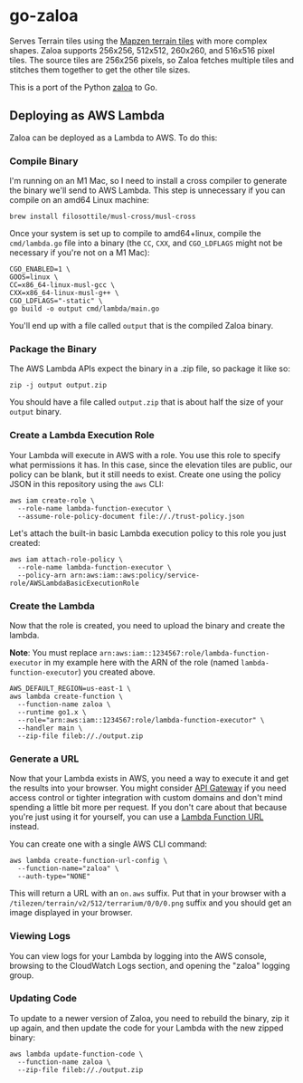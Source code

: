 # go-zaloa

Serves Terrain tiles using the [Mapzen terrain tiles](https://registry.opendata.aws/terrain-tiles/) with more complex shapes. Zaloa supports 256x256, 512x512, 260x260, and 516x516 pixel tiles. The source tiles are 256x256 pixels, so Zaloa fetches multiple tiles and stitches them together to get the other tile sizes.   

This is a port of the Python [zaloa](https://github.com/tilezen/zaloa) to Go.
 
## Deploying as AWS Lambda

Zaloa can be deployed as a Lambda to AWS. To do this:

### Compile Binary

I'm running on an M1 Mac, so I need to install a cross compiler to generate the binary we'll send to AWS Lambda. This step is unnecessary if you can compile on an amd64 Linux machine:

```shell
brew install filosottile/musl-cross/musl-cross
```

Once your system is set up to compile to amd64+linux, compile the `cmd/lambda.go` file into a binary (the `CC`, `CXX`, and `CGO_LDFLAGS` might not be necessary if you're not on a M1 Mac):

```shell
CGO_ENABLED=1 \
GOOS=linux \
CC=x86_64-linux-musl-gcc \
CXX=x86_64-linux-musl-g++ \
CGO_LDFLAGS="-static" \
go build -o output cmd/lambda/main.go
```

You'll end up with a file called `output` that is the compiled Zaloa binary.

### Package the Binary

The AWS Lambda APIs expect the binary in a .zip file, so package it like so:

```shell
zip -j output output.zip
```

You should have a file called `output.zip` that is about half the size of your `output` binary.

### Create a Lambda Execution Role

Your Lambda will execute in AWS with a role. You use this role to specify what permissions it has. In this case, since the elevation tiles are public, our policy can be blank, but it still needs to exist. Create one using the policy JSON in this repository using the `aws` CLI:

```shell
aws iam create-role \
  --role-name lambda-function-executor \
  --assume-role-policy-document file://./trust-policy.json
```

Let's attach the built-in basic Lambda execution policy to this role you just created:

```shell
aws iam attach-role-policy \
  --role-name lambda-function-executor \
  --policy-arn arn:aws:iam::aws:policy/service-role/AWSLambdaBasicExecutionRole
```

### Create the Lambda

Now that the role is created, you need to upload the binary and create the lambda.

**Note**: You must replace `arn:aws:iam::1234567:role/lambda-function-executor` in my example here with the ARN of the role (named `lambda-function-executor`) you created above.

```shell
AWS_DEFAULT_REGION=us-east-1 \
aws lambda create-function \
  --function-name zaloa \
  --runtime go1.x \
  --role="arn:aws:iam::1234567:role/lambda-function-executor" \
  --handler main \
  --zip-file fileb://./output.zip
```

### Generate a URL

Now that your Lambda exists in AWS, you need a way to execute it and get the results into your browser. You might consider [API Gateway](https://docs.aws.amazon.com/lambda/latest/dg/services-apigateway.html) if you need access control or tighter integration with custom domains and don't mind spending a little bit more per request. If you don't care about that because you're just using it for yourself, you can use a [Lambda Function URL](https://docs.aws.amazon.com/lambda/latest/dg/lambda-urls.html) instead.

You can create one with a single AWS CLI command:

```shell
aws lambda create-function-url-config \
  --function-name="zaloa" \
  --auth-type="NONE"
```

This will return a URL with an `on.aws` suffix. Put that in your browser with a `/tilezen/terrain/v2/512/terrarium/0/0/0.png` suffix and you should get an image displayed in your browser.

### Viewing Logs

You can view logs for your Lambda by logging into the AWS console, browsing to the CloudWatch Logs section, and opening the "zaloa" logging group.

### Updating Code

To update to a newer version of Zaloa, you need to rebuild the binary, zip it up again, and then update the code for your Lambda with the new zipped binary:

```shell
aws lambda update-function-code \
  --function-name zaloa \
  --zip-file fileb://./output.zip
```
